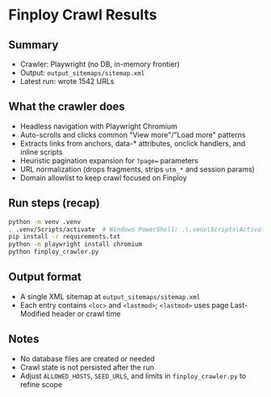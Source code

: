 # Finploy Crawl Results

## Summary
- Crawler: Playwright (no DB, in-memory frontier)
- Output: `output_sitemaps/sitemap.xml`
- Latest run: wrote 1542 URLs

## What the crawler does
- Headless navigation with Playwright Chromium
- Auto-scrolls and clicks common "View more"/"Load more" patterns
- Extracts links from anchors, data-* attributes, onclick handlers, and inline scripts
- Heuristic pagination expansion for `?page=` parameters
- URL normalization (drops fragments, strips `utm_*` and session params)
- Domain allowlist to keep crawl focused on Finploy

## Run steps (recap)
```bash
python -m venv .venv
. .venv/Scripts/activate  # Windows PowerShell: .\.venv\Scripts\Activate.ps1
pip install -r requirements.txt
python -m playwright install chromium
python finploy_crawler.py
```

## Output format
- A single XML sitemap at `output_sitemaps/sitemap.xml`
- Each entry contains `<loc>` and `<lastmod>`; `<lastmod>` uses page Last-Modified header or crawl time

## Notes
- No database files are created or needed
- Crawl state is not persisted after the run
- Adjust `ALLOWED_HOSTS`, `SEED_URLS`, and limits in `finploy_crawler.py` to refine scope
